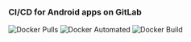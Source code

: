 ### CI/CD for Android apps on GitLab

![Docker Pulls](https://img.shields.io/docker/pulls/hantrungkien/android-ci-cd-fastlane.svg)
![Docker Automated](https://img.shields.io/docker/automated/hantrungkien/android-ci-cd-fastlane.svg)
![Docker Build](https://img.shields.io/docker/cloud/build/hantrungkien/android-ci-cd-fastlane.svg)
